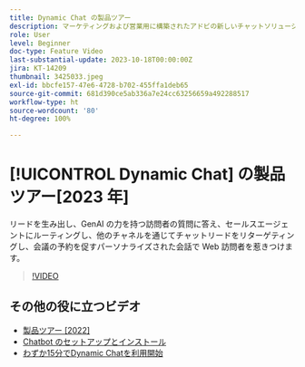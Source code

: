 ```yaml
---
title: Dynamic Chat の製品ツアー
description: マーケティングおよび営業用に構築されたアドビの新しいチャットソリューションである Dynamic Chat について説明します。
role: User
level: Beginner
doc-type: Feature Video
last-substantial-update: 2023-10-18T00:00:00Z
jira: KT-14209
thumbnail: 3425033.jpeg
exl-id: bbcfe157-47e6-4728-b702-455ffa1deb65
source-git-commit: 681d390ce5ab336a7e24cc63256659a492288517
workflow-type: ht
source-wordcount: '80'
ht-degree: 100%

---
```


# [!UICONTROL Dynamic Chat] の製品ツアー[2023 年]

リードを生み出し、GenAI の力を持つ訪問者の質問に答え、セールスエージェントにルーティングし、他のチャネルを通じてチャットリードをリターゲティングし、会議の予約を促すパーソナライズされた会話で Web 訪問者を惹きつけます。

>[!VIDEO](https://video.tv.adobe.com/v/3425033/?learn=on)

## その他の役に立つビデオ

* [製品ツアー [2022]](product-tour-2022.md)
* [Chatbot のセットアップとインストール](setup.md)
* [わずか15分でDynamic Chatを利用開始](go-live-in-15-minutes.md)
